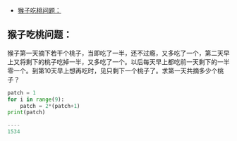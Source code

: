 
  * [猴子吃桃问题：](#猴子吃桃问题)

## 猴子吃桃问题：

猴子第一天摘下若干个桃子，当即吃了一半，还不过瘾，又多吃了一个，第二天早上又将剩下的桃子吃掉一半，又多吃了一个。以后每天早上都吃前一天剩下的一半零一个。到第10天早上想再吃时，见只剩下一个桃子了。求第一天共摘多少个桃子？



```python
patch = 1
for i in range(9):
    patch = 2*(patch+1)
print(patch)

----
1534
```


